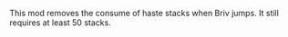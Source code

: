 This mod removes the consume of haste stacks when Briv jumps. It still requires at least 50 stacks.
